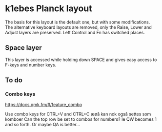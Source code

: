 # k1ebes Planck layout

The basis for this layout is the default one, but with some modifications. The alternative keyboard layouts are removed, only the Raise, Lower and Adjust layers are preserved. Left Control and Fn has switched places.

## Space layer

This layer is accessed while holding down SPACE and gives easy access to F-keys and number keys.

## To do

### Combo keys

https://docs.qmk.fm/#/feature_combo

Use combo keys for CTRL+V and CTRL+C
æøå kan nok også settes som komboer
Can the top row be set to combos for numbers? Ie QW becomes 1 and so forth. Or maybe QA is better...

